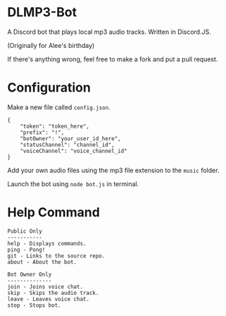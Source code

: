 # DLMP3-Bot
A Discord bot that plays local mp3 audio tracks. Written in Discord.JS.

(Originally for Alee's birthday)

If there's anything wrong, feel free to make a fork and put a pull request.

# Configuration
Make a new file called `config.json`.
```
{
    "token": "token_here",
    "prefix": "!",
    "botOwner": "your_user_id_here",
    "statusChannel": "channel_id",
    "voiceChannel": "voice_channel_id"
}
```

Add your own audio files using the mp3 file extension to the `music` folder.

Launch the bot using `node bot.js` in terminal.

# Help Command
```
Public Only
-----------
help - Displays commands.
ping - Pong!
git - Links to the source repo.
about - About the bot.

Bot Owner Only
--------------
join - Joins voice chat.
skip - Skips the audio track.
leave - Leaves voice chat.
stop - Stops bot.
```
